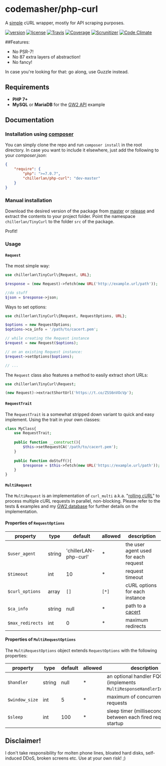 # codemasher/php-curl
A [simple](https://twitter.com/andrey_butov/status/654035612513796096) cURL wrapper, mostly for API scraping purposes.

[![version][packagist-badge]][packagist]
[![license][license-badge]][license]
[![Travis][travis-badge]][travis]
[![Coverage][coverage-badge]][coverage]
[![Scrunitizer][scrutinizer-badge]][scrutinizer]
[![Code Climate][codeclimate-badge]][codeclimate]

[packagist-badge]: https://img.shields.io/packagist/v/chillerlan/php-curl.svg
[packagist]: https://packagist.org/packages/chillerlan/php-curl
[license-badge]: https://img.shields.io/packagist/l/chillerlan/php-curl.svg
[license]: https://github.com/codemasher/php-curl/blob/master/LICENSE
[travis-badge]: https://travis-ci.org/codemasher/php-curl.svg?branch=master
[travis]: https://travis-ci.org/codemasher/php-curl
[coverage-badge]: https://codecov.io/github/codemasher/php-curl/coverage.svg?branch=master
[coverage]: https://codecov.io/github/codemasher/php-curl
[scrutinizer-badge]: https://scrutinizer-ci.com/g/codemasher/php-curl/badges/quality-score.png?b=master
[scrutinizer]: https://scrutinizer-ci.com/g/codemasher/php-curl
[codeclimate-badge]: https://codeclimate.com/github/codemasher/php-curl/badges/gpa.svg
[codeclimate]: https://codeclimate.com/github/codemasher/php-curl

##Features:

 - No PSR-7!
 - No 87 extra layers of abstraction!
 - No fancy!
   
In case you're looking for that: go along, use Guzzle instead. 

## Requirements
- **PHP 7+**
- **MySQL** or **MariaDB** for the [GW2 API](https://api.guildwars2.com/v2) example

## Documentation

### Installation using [composer](https://getcomposer.org)
You can simply clone the repo and run `composer install` in the root directory. 
In case you want to include it elsewhere, just add the following to your *composer.json*:
```json
{
	"require": {
		"php": ">=7.0.7",
		"chillerlan/php-curl": "dev-master"
	}
}
```

### Manual installation

Download the desired version of the package from [master](https://github.com/codemasher/php-curl/archive/master.zip) or 
[release](https://github.com/codemasher/php-curl/releases) and extract the contents to your project folder. 
Point the namespace `chillerlan/TinyCurl` to the folder `src` of the package.

Profit!

### Usage

#### `Request`

The most simple way:
```php
use chillerlan\TinyCurl\{Request, URL};

$response = (new Request)->fetch(new URL('http://example.url/path'));

//do stuff
$json = $response->json;
```

Ways to set options:
```php
use chillerlan\TinyCurl\{Request, RequestOptions, URL};

$options = new RequestOptions;
$options->ca_info = '/path/to/cacert.pem';

// while creating the Request instance
$request = new Request($options);

// on an existing Request instance:
$request->setOptions($options);

// ...
```

The `Request` class also features a method to easily extract short URLs:
 ```php
use chillerlan\TinyCurl\Request;

(new Request)->extractShortUrl('https://t.co/ZSS6nVOcVp');
 ```

#### `RequestTrait`

The `RequestTrait` is a somewhat stripped down variant to quick and easy implement. Using the trait in your own classes:
```php
class MyClass{
	use RequestTrait;
	
	public function __construct(){
		$this->setRequestCA('/path/to/cacert.pem');
	}
	
	public function doStuff(){
		$response = $this->fetch(new URL('https://example.url/path'));
	}
}
```

#### `MultiRequest`

The `MultiRequest` is an implementation of `curl_multi` a.k.a. "[rolling cURL](https://github.com/joshfraser/rolling-curl)" to process multiple cURL requests
in parallel, non-blocking. Please refer to the tests & examples and my [GW2 database](https://github.com/codemasher/gw2-database) for further details on the implementation.


####  Properties of `RequestOptions`

property | type | default | allowed | description
-------- | ---- | ------- | ------- | -----------
`$user_agent` | string | 'chillerLAN-php-curl' | * | the user agent used for each request
`$timeout` | int | 10 | * | request timeout
`$curl_options` | array | `[]` | `[*]` | cURL options for each instance
`$ca_info` | string | null | * | path to a [cacert](https://curl.haxx.se/ca/cacert.pem)
`$max_redirects` | int | 0 | * | maximum redirects

####  Properties of `MultiRequestOptions`

The `MultiRequestOptions` object extends `RequestOptions` with the following properties:

property | type | default | allowed | description
-------- | ---- | ------- | ------- | -----------
`$handler` | string | null | * | an optional handler FQCN (implements `MultiResponseHandlerInterface`)
`$window_size` | int | 5 | * | maximum of concurrent requests
`$sleep` | int | 100 | * | sleep timer (milliseconds) between each fired request on startup
 
 
## Disclaimer!
I don't take responsibility for molten phone lines, bloated hard disks, self-induced DDoS, broken screens etc. Use at your own risk! ;)

